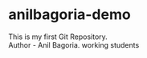 # anilbagoria-demo
This is my first Git Repository. 
<br>
Author - Anil Bagoria.
working
 students 
